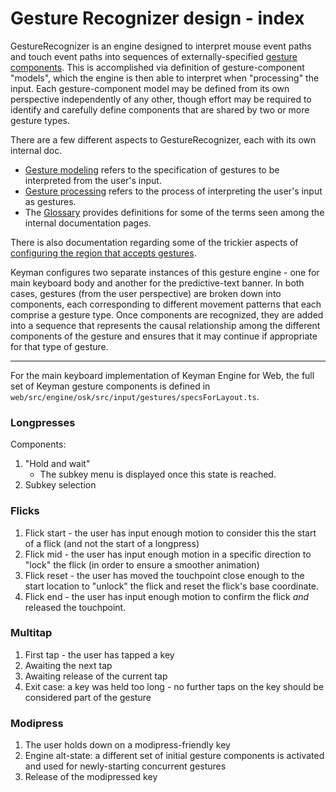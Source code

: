 # Gesture Recognizer design - index

GestureRecognizer is an engine designed to interpret mouse event paths and touch event paths into sequences of externally-specified [gesture components](./glossary.md).  This is accomplished via definition of gesture-component "models", which the engine is then able to interpret when "processing" the input.  Each gesture-component model may be defined from its own perspective independently of any other, though effort may be required to identify and carefully define components that are shared by two or more gesture types.

There are a few different aspects to GestureRecognizer, each with its own internal doc.

- [Gesture modeling](./gesture-modeling.md) refers to the specification of gestures to be interpreted from the user's input.
- [Gesture processing](./gesture-processing.md) refers to the process of interpreting the user's input as gestures.
- The [Glossary](./glossary.md) provides definitions for some of the terms seen among the internal documentation pages.

There is also documentation regarding some of the trickier aspects of [configuring the region that accepts gestures](./recognizer-configuration.md).

Keyman configures two separate instances of this gesture engine - one for main keyboard body and another for the predictive-text banner.  In both cases, gestures (from the user perspective) are broken down into components, each corresponding to different movement patterns that each comprise a gesture type.  Once components are recognized, they are added into a sequence that represents the causal relationship among the different components of the gesture and ensures that it may continue if appropriate for that type of gesture.

----

For the main keyboard implementation of Keyman Engine for Web, the full set of Keyman gesture components is defined in `web/src/engine/osk/src/input/gestures/specsForLayout.ts`.

### Longpresses

Components:
1. "Hold and wait"
    - The subkey menu is displayed once this state is reached.
2. Subkey selection

### Flicks
1. Flick start - the user has input enough motion to consider this the start of a flick (and not the start of a longpress)
2. Flick mid - the user has input enough motion in a specific direction to "lock" the flick (in order to ensure a smoother animation)
3. Flick reset - the user has moved the touchpoint close enough to the start location to "unlock" the flick and reset the flick's base coordinate.
4. Flick end - the user has input enough motion to confirm the flick _and_ released the touchpoint.

### Multitap
1. First tap - the user has tapped a key
2. Awaiting the next tap
3. Awaiting release of the current tap
4. Exit case:  a key was held too long - no further taps on the key should be considered part of the gesture

### Modipress
1. The user holds down on a modipress-friendly key
2. Engine alt-state:  a different set of initial gesture components is activated and used for newly-starting concurrent gestures
3. Release of the modipressed key
